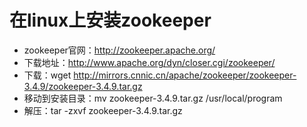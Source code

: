 # 在linux上安装zookeeper

- zookeeper官网：http://zookeeper.apache.org/
- 下载地址：http://www.apache.org/dyn/closer.cgi/zookeeper/
- 下载：wget http://mirrors.cnnic.cn/apache/zookeeper/zookeeper-3.4.9/zookeeper-3.4.9.tar.gz
- 移动到安装目录：mv zookeeper-3.4.9.tar.gz /usr/local/program
- 解压：tar -zxvf zookeeper-3.4.9.tar.gz



